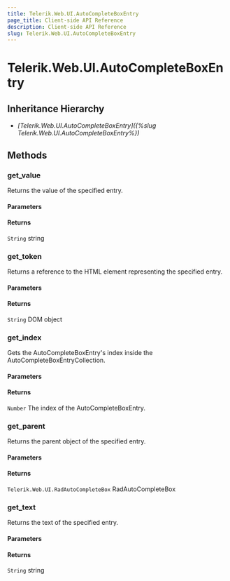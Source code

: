 ```yaml
---
title: Telerik.Web.UI.AutoCompleteBoxEntry
page_title: Client-side API Reference
description: Client-side API Reference
slug: Telerik.Web.UI.AutoCompleteBoxEntry
---
```


# Telerik.Web.UI.AutoCompleteBoxEntry  

## Inheritance Hierarchy

* *[Telerik.Web.UI.AutoCompleteBoxEntry]({%slug Telerik.Web.UI.AutoCompleteBoxEntry%})*

## Methods

### get_value

Returns the value of the specified entry.

#### Parameters

#### Returns

`String` string

### get_token

Returns a reference to the HTML element representing the specified entry.

#### Parameters

#### Returns

`String` DOM object

### get_index

Gets the AutoCompleteBoxEntry's index inside the AutoCompleteBoxEntryCollection.

#### Parameters

#### Returns

`Number` The index of the AutoCompleteBoxEntry.

### get_parent

Returns the parent object of the specified entry.

#### Parameters

#### Returns

`Telerik.Web.UI.RadAutoCompleteBox` RadAutoCompleteBox

### get_text

Returns the text of the specified entry.

#### Parameters

#### Returns

`String` string

